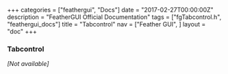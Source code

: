 +++
categories = ["feathergui", "Docs"]
date = "2017-02-27T00:00:00Z"
description = "FeatherGUI Official Documentation"
tags = ["fgTabcontrol.h", "feathergui_docs"]
title = "Tabcontrol"
nav = ["Feather GUI", ]
layout = "doc"
+++

### Tabcontrol

*[Not available]*